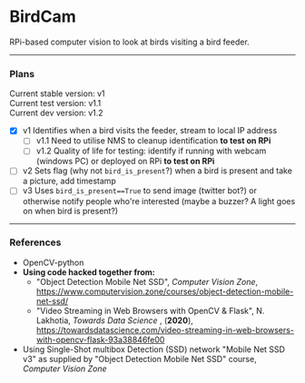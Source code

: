 # BirdCam #
RPi-based computer vision to look at birds visiting a bird feeder.
- - - -
### Plans ###

Current stable version: v1\
Current test version: v1.1\
Current dev version: v1.2

- [x] v1 Identifies when a bird visits the feeder, stream to local IP address
	- [ ] v1.1 Need to utilise NMS to cleanup identification __to test on RPi__
	- [ ] v1.2 Quality of life for testing: identify if running with webcam (windows PC) or deployed on RPi __to test on RPi__
- [ ] v2 Sets flag (why not `bird_is_present`?) when a bird is present and take a picture, add timestamp
- [ ] v3 Uses `bird_is_present==True` to send image (twitter bot?)  or otherwise notify people who're interested (maybe a buzzer? A light goes on when bird is present?)

- - - -

### References ###
* OpenCV-python
* __Using code hacked together from:__
	* "Object Detection Mobile Net SSD", *Computer Vision Zone*, <https://www.computervision.zone/courses/object-detection-mobile-net-ssd/>
	* "Video Streaming in Web Browsers with OpenCV & Flask", N. Lakhotia, _Towards Data Science_ , (**2020**), <https://towardsdatascience.com/video-streaming-in-web-browsers-with-opencv-flask-93a38846fe00>
* Using Single-Shot multibox Detection (SSD) network "Mobile Net SSD v3" as supplied by "Object Detection Mobile Net SSD" course, *Computer Vision Zone*
